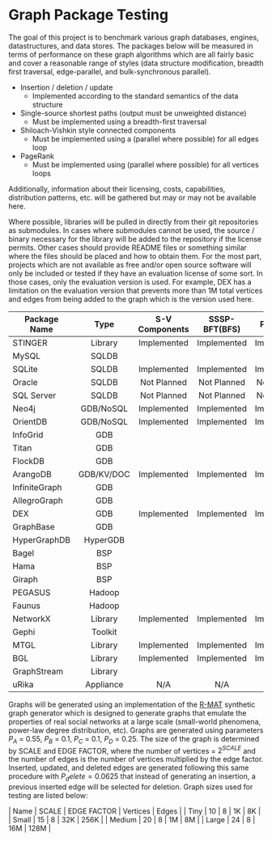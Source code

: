 Graph Package Testing
=====================

The goal of this project is to benchmark various graph databases, engines, datastructures, 
and data stores. The packages below will be measured in terms of performance on these graph 
algorithms which are all fairly basic and cover a reasonable range of styles (data structure
modification, breadth first traversal, edge-parallel, and bulk-synchronous parallel).

- Insertion / deletion / update 
  - Implemented according to the standard semantics of the data structure
- Single-source shortest paths (output must be unweighted distance)
  - Must be implemented using a breadth-first traversal
- Shiloach-Vishkin style connected components
  - Must be implemented using a (parallel where possible) for all edges loop
- PageRank
  - Must be implemented using (parallel where possible) for all vertices loops

Additionally, information about their licensing, costs, capabilities, distribution patterns,
etc. will be gathered but may or may not be available here.

Where possible, libraries will be pulled in directly from their git repositories 
as submodules.  In cases where submodules cannot be used, the source / binary necessary
for the library will be added to the repository if the license permits.  Other cases
should provide README files or something similar where the files should be placed and 
how to obtain them.  For the most part, projects which are not available as free and/or
open source software will only be included or tested if they have an evaluation license
of some sort.  In those cases, only the evaluation version is used.  For example, DEX
has a limitation on the evaluation version that prevents more than 1M total vertices and
edges from being added to the graph which is the version used here.


| Package Name  | Type       |S-V Components| SSSP-BFT(BFS)| PageRank     |Insert/Remove |
|---------------|:----------:|:------------:|:------------:|:------------:|:------------:|
| STINGER       | Library    | Implemented  | Implemented  | Implemented  | Implemented  |
| MySQL         | SQLDB      |              |              |              |              |
| SQLite        | SQLDB      | Implemented  | Implemented  | Implemented  | Implemented  |
| Oracle        | SQLDB      | Not Planned  | Not Planned  | Not Planned  | Not Planned  |
| SQL Server    | SQLDB      | Not Planned  | Not Planned  | Not Planned  | Not Planned  |
| Neo4j         | GDB/NoSQL  | Implemented  | Implemented  | Implemented  | Implemented  |
| OrientDB	| GDB/NoSQL  | Implemented  | Implemented  | Implemented  | Implemented  |
| InfoGrid      | GDB        |              |              |              |              |
| Titan         | GDB        |              |              |              |              |
| FlockDB       | GDB        |              |              |              |              |
| ArangoDB      | GDB/KV/DOC | Implemented  | Implemented  | Implemented  |              |
| InfiniteGraph | GDB        |              |              |              |              |
| AllegroGraph  | GDB        |              |              |              |              |
| DEX           | GDB        | Implemented  | Implemented  | Implemented  | Implemented  |
| GraphBase     | GDB        |              |              |              |              |
| HyperGraphDB  | HyperGDB   |              |              |              |              |
| Bagel         | BSP        |              |              |              |              |
| Hama          | BSP        |              |              |              |              |
| Giraph        | BSP        |              |              |              |              |
| PEGASUS       | Hadoop     |              |              |              |              |
| Faunus        | Hadoop     |              |              |              |              |
| NetworkX      | Library    | Implemented  | Implemented  | Implemented  | Implemented  |
| Gephi         | Toolkit    |              |              |              |              |
| MTGL          | Library    | Implemented  | Implemented  | Implemented  | Implemented  |
| BGL           | Library    | Implemented  | Implemented  | Implemented  |              |
| GraphStream   | Library    |              |              |              |              |
| uRika         | Appliance  | N/A          | N/A          | N/A          | N/A          |
                                             
Graphs will be generated using an implementation of the [R-MAT](http://repository.cmu.edu/compsci/541/)
synthetic graph generator which is designed to generate graphs that emulate the properties of real
social networks at a large scale (small-world phenomena, power-law degree distribution, etc).
Graphs are generated using parameters $P_A$ = 0.55, $P_B$ = 0.1, $P_C$ = 0.1, $P_D$ = 0.25.  The size of the
graph is determined by SCALE and EDGE FACTOR, where the number of vertices = $2^{SCALE}$ and the number of
edges is the number of vertices multiplied by the edge factor.  Inserted, updated, and deleted edges
are generated following this same procedure with $P_delete = 0.0625$ that instead of generating an 
insertion, a previous inserted edge will be selected for deletion. Graph sizes used for testing
are listed below:

| Name    | SCALE | EDGE FACTOR | Vertices | Edges |
| Tiny    | 10    | 8           | 1K       | 8K    |
| Small   | 15    | 8           | 32K      | 256K  |
| Medium  | 20    | 8           | 1M       | 8M    |
| Large   | 24    | 8           | 16M      | 128M  |
